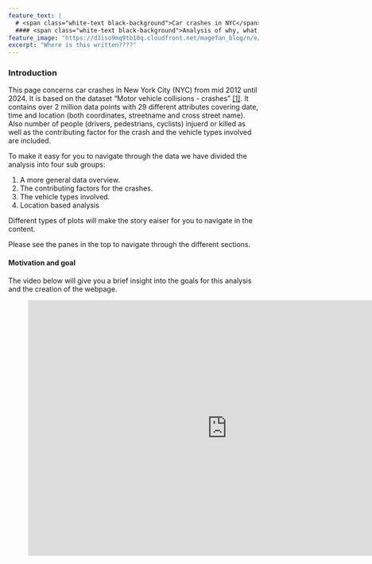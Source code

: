```yaml
---
feature_text: |
  # <span class="white-text black-background">Car crashes in NYC</span>
  #### <span class="white-text black-background">Analysis of why, what, and where in NYC crashes happens</span>
feature_image: "https://d3iso9mq9tb10q.cloudfront.net/magefan_blog/n/e/new-york-nightlife-things-to-do-at-night-big-bus-tours-jan-2017.jpg"
excerpt: "Where is this written????"
---
```

<style>
  .white-text {
    color: white;
  }
  .black-background {
    background-color: black;
    padding: 0.2em 0.5em; /* Adjust padding as needed */
    border-radius: 4px; /* Optional: Add rounded corners */
  }
</style>

### Introduction
This page concerns car crashes in New York City (NYC) from mid 2012 until 2024. It is based on the dataset “Motor vehicle collisions - crashes” <a href="https://data.cityofnewyork.us/Public-Safety/Motor-Vehicle-Collisions-Crashes/h9gi-nx95/about_data">[1]</a>.
It contains over 2 million data points with 29 different attributes covering date, time and location (both coordinates, streetname and cross street name).
Also number of people (drivers, pedestrians, cyclists) injuerd or killed as well as the contributing factor for the crash and the vehicle types involved are included.

To make it easy for you to navigate through the data we have divided the analysis into four sub groups:
   1. A more general data overview.
   2. The contributing factors for the crashes.
   3. The vehicle types involved.
   4. Location based analysis

Different types of plots will make the story eaiser for you to navigate in the content.

Please see the panes in the top to navigate through the different sections.


#### Motivation and goal
The video below will give you a brief insight into the goals for this analysis and the creation of the webpage.
<figure>
  <iframe width="800" height="515" src="https://www.youtube.com/embed/L3aFnudaWrg" frameborder="0" allowfullscreen></iframe>
</figure>









